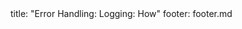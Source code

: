 <frontmatter>
title: "Error Handling: Logging: How"
footer: footer.md
</frontmatter>

<include src="unit-inPage-asFlat.md" boilerplate />